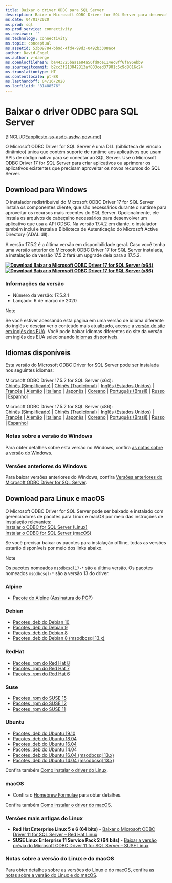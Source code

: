 ```yaml
---
title: Baixar o driver ODBC para SQL Server
description: Baixe o Microsoft ODBC Driver for SQL Server para desenvolver aplicativos de código nativo que se conectam ao SQL Server e ao Banco de Dados SQL do Azure.
ms.date: 04/01/2020
ms.prod: sql
ms.prod_service: connectivity
ms.reviewer: ''
ms.technology: connectivity
ms.topic: conceptual
ms.assetid: 53b09784-bb9d-4fd4-99d3-0492b3308ac4
author: David-Engel
ms.author: v-daenge
ms.openlocfilehash: ba443225baa1e84a56fd9ce114ec8ff6fa96ebb9
ms.sourcegitcommit: b2cc3f213042813af803ced37901c5c9d8016c24
ms.translationtype: HT
ms.contentlocale: pt-BR
ms.lasthandoff: 04/16/2020
ms.locfileid: "81488576"
---
```

# <a name="download-odbc-driver-for-sql-server"></a>Baixar o driver ODBC para SQL Server

[!INCLUDE[appliesto-ss-asdb-asdw-pdw-md](../../includes/appliesto-ss-asdb-asdw-pdw-md.md)]

O Microsoft ODBC Driver for SQL Server é uma DLL (biblioteca de vínculo dinâmico) única que contém suporte de runtime aos aplicativos que usam APIs de código nativo para se conectar ao SQL Server. Use o Microsoft ODBC Driver 17 for SQL Server para criar aplicativos ou aprimorar os aplicativos existentes que precisam aproveitar os novos recursos do SQL Server.

## <a name="download-for-windows"></a>Download para Windows

O instalador redistribuível do Microsoft ODBC Driver 17 for SQL Server instala os componentes cliente, que são necessários durante o runtime para aproveitar os recursos mais recentes do SQL Server. Opcionalmente, ele instala os arquivos de cabeçalho necessários para desenvolver um aplicativo que usa a API ODBC. Na versão 17.4.2 em diante, o instalador também inclui e instala a Biblioteca de Autenticação do Microsoft Active Directory (ADAL.dll).

A versão 17.5.2 é a última versão em disponibilidade geral. Caso você tenha uma versão anterior do Microsoft ODBC Driver 17 for SQL Server instalada, a instalação da versão 17.5.2 fará um upgrade dela para a 17.5.2.

**[![Download](../../ssms/media/download-icon.png) Baixar o Microsoft ODBC Driver 17 for SQL Server (x64)](https://go.microsoft.com/fwlink/?linkid=2120137)**  
**[![Download](../../ssms/media/download-icon.png) Baixar o Microsoft ODBC Driver 17 for SQL Server (x86)](https://go.microsoft.com/fwlink/?linkid=2120140)**  

### <a name="version-information"></a>Informações da versão

- Número da versão: 17.5.2.1
- Lançado: 6 de março de 2020

> [!Note]
> Se você estiver acessando esta página em uma versão de idioma diferente do inglês e desejar ver o conteúdo mais atualizado, acesse a [versão do site em inglês dos EUA](https://aka.ms/downloadmsodbcsqlenglish). Você pode baixar idiomas diferentes do site da versão em inglês dos EUA selecionando [idiomas disponíveis](#available-languages).

## <a name="available-languages"></a>Idiomas disponíveis

Esta versão do Microsoft ODBC Driver for SQL Server pode ser instalada nos seguintes idiomas:

Microsoft ODBC Driver 17.5.2 for SQL Server (x64):  
[Chinês (Simplificado)](https://go.microsoft.com/fwlink/?linkid=2120137&clcid=0x804) | [Chinês (Tradicional)](https://go.microsoft.com/fwlink/?linkid=2120137&clcid=0x404) | [Inglês (Estados Unidos)](https://go.microsoft.com/fwlink/?linkid=2120137&clcid=0x409) | [Francês](https://go.microsoft.com/fwlink/?linkid=2120137&clcid=0x40c) | [Alemão](https://go.microsoft.com/fwlink/?linkid=2120137&clcid=0x407) | [Italiano](https://go.microsoft.com/fwlink/?linkid=2120137&clcid=0x410) | [Japonês](https://go.microsoft.com/fwlink/?linkid=2120137&clcid=0x411) | [Coreano](https://go.microsoft.com/fwlink/?linkid=2120137&clcid=0x412) | [Português (Brasil)](https://go.microsoft.com/fwlink/?linkid=2120137&clcid=0x416) | [Russo](https://go.microsoft.com/fwlink/?linkid=2120137&clcid=0x419) | [Espanhol](https://go.microsoft.com/fwlink/?linkid=2120137&clcid=0x40a)

Microsoft ODBC Driver 17.5.2 for SQL Server (x86):  
[Chinês (Simplificado)](https://go.microsoft.com/fwlink/?linkid=2120140&clcid=0x804) | [Chinês (Tradicional)](https://go.microsoft.com/fwlink/?linkid=2120140&clcid=0x404) | [Inglês (Estados Unidos)](https://go.microsoft.com/fwlink/?linkid=2120140&clcid=0x409) | [Francês](https://go.microsoft.com/fwlink/?linkid=2120140&clcid=0x40c) | [Alemão](https://go.microsoft.com/fwlink/?linkid=2120140&clcid=0x407) | [Italiano](https://go.microsoft.com/fwlink/?linkid=2120140&clcid=0x410) | [Japonês](https://go.microsoft.com/fwlink/?linkid=2120140&clcid=0x411) | [Coreano](https://go.microsoft.com/fwlink/?linkid=2120140&clcid=0x412) | [Português (Brasil)](https://go.microsoft.com/fwlink/?linkid=2120140&clcid=0x416) | [Russo](https://go.microsoft.com/fwlink/?linkid=2120140&clcid=0x419) | [Espanhol](https://go.microsoft.com/fwlink/?linkid=2120140&clcid=0x40a)

### <a name="release-notes-for-windows"></a>Notas sobre a versão do Windows

Para obter detalhes sobre esta versão no Windows, confira [as notas sobre a versão do Windows](windows\release-notes-odbc-sql-server-windows.md).

### <a name="previous-releases-for-windows"></a>Versões anteriores do Windows

Para baixar versões anteriores do Windows, confira [Versões anteriores do Microsoft ODBC Driver for SQL Server](windows\release-notes-odbc-sql-server-windows.md#previous-releases).

## <a name="download-for-linux-and-macos"></a>Download para Linux e macOS

O Microsoft ODBC Driver for SQL Server pode ser baixado e instalado com gerenciadores de pacotes para Linux e macOS por meio das instruções de instalação relevantes:  
[Instalar o ODBC for SQL Server (Linux)](linux-mac\installing-the-microsoft-odbc-driver-for-sql-server.md)  
[Instalar o ODBC for SQL Server (macOS)](linux-mac\install-microsoft-odbc-driver-sql-server-macos.md)  

Se você precisar baixar os pacotes para instalação offline, todas as versões estarão disponíveis por meio dos links abaixo.

> [!Note]
> Os pacotes nomeados `msodbcsql17-*` são a última versão. Os pacotes nomeados `msodbcsql-*` são a versão 13 do driver.

### <a name="alpine"></a>Alpine

- [Pacote do Alpine](https://download.microsoft.com/download/e/4/e/e4e67866-dffd-428c-aac7-8d28ddafb39b/msodbcsql17_17.5.2.1-1_amd64.apk) ([Assinatura do PGP](https://download.microsoft.com/download/e/4/e/e4e67866-dffd-428c-aac7-8d28ddafb39b/msodbcsql17_17.5.2.1-1_amd64.sig))

### <a name="debian"></a>Debian

- [Pacotes .deb do Debian 10](https://packages.microsoft.com/debian/10/prod/pool/main/m/msodbcsql17/)
- [Pacotes .deb do Debian 9](https://packages.microsoft.com/debian/9/prod/pool/main/m/msodbcsql17/)
- [Pacotes .deb do Debian 8](https://packages.microsoft.com/debian/8/prod/pool/main/m/msodbcsql17/)
- [Pacotes .deb do Debian 8 (msodbcsql 13.x)](https://packages.microsoft.com/debian/8/prod/pool/main/m/msodbcsql/)

### <a name="redhat"></a>RedHat

- [Pacotes .rpm do Red Hat 8](https://packages.microsoft.com/rhel/8/prod/)
- [Pacotes .rpm do Red Hat 7](https://packages.microsoft.com/rhel/7/prod/)
- [Pacotes .rpm do Red Hat 6](https://packages.microsoft.com/rhel/6/prod/)

### <a name="suse"></a>Suse

- [Pacotes .rpm do SUSE 15](https://packages.microsoft.com/sles/15/prod/)
- [Pacotes .rpm do SUSE 12](https://packages.microsoft.com/sles/12/prod/)
- [Pacotes .rpm do SUSE 11](https://packages.microsoft.com/sles/11/prod/)

### <a name="ubuntu"></a>Ubuntu

- [Pacotes .deb do Ubuntu 19.10](https://packages.microsoft.com/ubuntu/19.10/prod/pool/main/m/msodbcsql17/)
- [Pacotes .deb do Ubuntu 18.04](https://packages.microsoft.com/ubuntu/18.04/prod/pool/main/m/msodbcsql17/)
- [Pacotes .deb do Ubuntu 16.04](https://packages.microsoft.com/ubuntu/16.04/prod/pool/main/m/msodbcsql17/)
- [Pacotes .deb do Ubuntu 14.04](https://packages.microsoft.com/ubuntu/14.04/prod/pool/main/m/msodbcsql17/)
- [Pacotes .deb do Ubuntu 16.04 (msodbcsql 13.x)](https://packages.microsoft.com/ubuntu/16.04/prod/pool/main/m/msodbcsql/)
- [Pacotes .deb do Ubuntu 14.04 (msodbcsql 13.x)](https://packages.microsoft.com/ubuntu/14.04/prod/pool/main/m/msodbcsql/)

Confira também [Como instalar o driver do Linux](linux-mac/installing-the-microsoft-odbc-driver-for-sql-server.md).

### <a name="macos"></a>macOS

- Confira o [Homebrew Formulae](https://github.com/Microsoft/homebrew-mssql-release) para obter detalhes.

Confira também [Como instalar o driver do macOS](linux-mac/install-microsoft-odbc-driver-sql-server-macos.md).

### <a name="older-linux-releases"></a>Versões mais antigas do Linux

- **Red Hat Enterprise Linux 5 e 6 (64 bits)**  - [Baixar o Microsoft ODBC Driver 11 for SQL Server – Red Hat Linux](https://go.microsoft.com/fwlink/?LinkId=267321)  
- **SUSE Linux Enterprise 11 Service Pack 2 (64 bits)**  - [Baixar a versão prévia do Microsoft ODBC Driver 11 for SQL Server – SUSE Linux](https://go.microsoft.com/fwlink/?LinkId=264916)

### <a name="release-notes-for-linux-and-macos"></a>Notas sobre a versão do Linux e do macOS

Para obter detalhes sobre as versões do Linux e do macOS, confira [as notas sobre a versão do Linux e do macOS](linux-mac\release-notes-odbc-sql-server-linux-mac.md).
